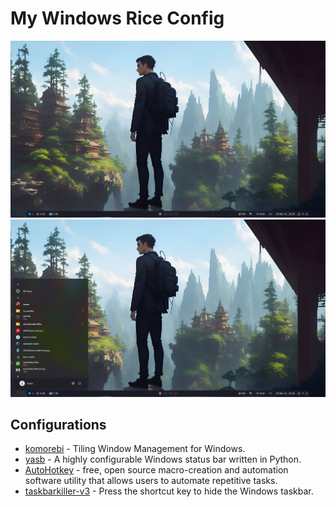 # My Windows Rice Config

![Cover](./screenshot/1.png)
![Cover](./screenshot/2.png)

## Configurations

- [komorebi](https://github.com/LGUG2Z/komorebi) - Tiling Window Management for Windows.
- [yasb](https://github.com/amnweb/yasb) - A highly configurable Windows status bar written in Python.
- [AutoHotkey](https://github.com/AutoHotkey/AutoHotkey) - free, open source macro-creation and automation software utility that allows users to automate repetitive tasks.
- [taskbarkiller-v3](https://github.com/DiscreteTom/TaskbarKiller-v3) - Press the shortcut key to hide the Windows taskbar.